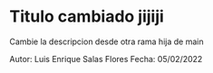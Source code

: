 # Titulo cambiado jijiji
Cambie la descripcion desde otra rama hija de main

Autor: Luis Enrique Salas Flores
Fecha: 05/02/2022 
